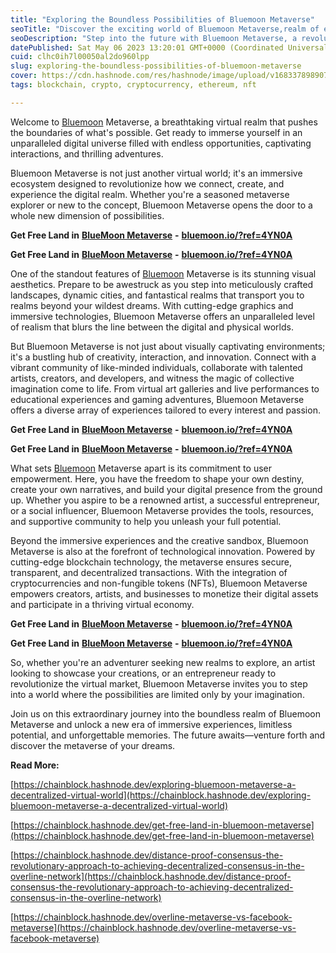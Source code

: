 ```yaml
---
title: "Exploring the Boundless Possibilities of Bluemoon Metaverse"
seoTitle: "Discover the exciting world of Bluemoon Metaverse,realm of experience"
seoDescription: "Step into the future with Bluemoon Metaverse, a revolutionary virtual realm that offers unparalleled immersive experiences"
datePublished: Sat May 06 2023 13:20:01 GMT+0000 (Coordinated Universal Time)
cuid: clhc0ih7l00050al2do960lpp
slug: exploring-the-boundless-possibilities-of-bluemoon-metaverse
cover: https://cdn.hashnode.com/res/hashnode/image/upload/v1683378989075/a4b8c537-66f9-4a37-b2b7-645fcf9139be.jpeg
tags: blockchain, crypto, cryptocurrency, ethereum, nft

---
```


Welcome to [Bluemoon](https://chainblock.hashnode.dev/get-free-land-in-bluemoon-metaverse) Metaverse, a breathtaking virtual realm that pushes the boundaries of what's possible. Get ready to immerse yourself in an unparalleled digital universe filled with endless opportunities, captivating interactions, and thrilling adventures.

Bluemoon Metaverse is not just another virtual world; it's an immersive ecosystem designed to revolutionize how we connect, create, and experience the digital realm. Whether you're a seasoned metaverse explorer or new to the concept, Bluemoon Metaverse opens the door to a whole new dimension of possibilities.

**Get Free Land in** [**BlueMoon Metaverse**](https://bluemoon.io/?ref=4YN0A) **\-** [**bluemoon.io/?ref=4YN0A**](http://bluemoon.io/?ref=4YN0A)

**Get Free Land in** [**BlueMoon Metaverse**](https://bluemoon.io/?ref=4YN0A) **\-** [**bluemoon.io/?ref=4YN0A**](http://bluemoon.io/?ref=4YN0A)

One of the standout features of [Bluemoon](https://chainblock.hashnode.dev/get-free-land-in-bluemoon-metaverse) Metaverse is its stunning visual aesthetics. Prepare to be awestruck as you step into meticulously crafted landscapes, dynamic cities, and fantastical realms that transport you to realms beyond your wildest dreams. With cutting-edge graphics and immersive technologies, Bluemoon Metaverse offers an unparalleled level of realism that blurs the line between the digital and physical worlds.

But Bluemoon Metaverse is not just about visually captivating environments; it's a bustling hub of creativity, interaction, and innovation. Connect with a vibrant community of like-minded individuals, collaborate with talented artists, creators, and developers, and witness the magic of collective imagination come to life. From virtual art galleries and live performances to educational experiences and gaming adventures, Bluemoon Metaverse offers a diverse array of experiences tailored to every interest and passion.

**Get Free Land in** [**BlueMoon Metaverse**](https://bluemoon.io/?ref=4YN0A) **\-** [**bluemoon.io/?ref=4YN0A**](http://bluemoon.io/?ref=4YN0A)

**Get Free Land in** [**BlueMoon Metaverse**](https://bluemoon.io/?ref=4YN0A) **\-** [**bluemoon.io/?ref=4YN0A**](http://bluemoon.io/?ref=4YN0A)

What sets [Bluemoon](https://chainblock.hashnode.dev/exploring-bluemoon-metaverse-a-decentralized-virtual-world) Metaverse apart is its commitment to user empowerment. Here, you have the freedom to shape your own destiny, create your own narratives, and build your digital presence from the ground up. Whether you aspire to be a renowned artist, a successful entrepreneur, or a social influencer, Bluemoon Metaverse provides the tools, resources, and supportive community to help you unleash your full potential.

Beyond the immersive experiences and the creative sandbox, Bluemoon Metaverse is also at the forefront of technological innovation. Powered by cutting-edge blockchain technology, the metaverse ensures secure, transparent, and decentralized transactions. With the integration of cryptocurrencies and non-fungible tokens (NFTs), Bluemoon Metaverse empowers creators, artists, and businesses to monetize their digital assets and participate in a thriving virtual economy.

**Get Free Land in** [**BlueMoon Metaverse**](https://bluemoon.io/?ref=4YN0A) **\-** [**bluemoon.io/?ref=4YN0A**](http://bluemoon.io/?ref=4YN0A)

**Get Free Land in** [**BlueMoon Metaverse**](https://bluemoon.io/?ref=4YN0A) **\-** [**bluemoon.io/?ref=4YN0A**](http://bluemoon.io/?ref=4YN0A)

So, whether you're an adventurer seeking new realms to explore, an artist looking to showcase your creations, or an entrepreneur ready to revolutionize the virtual market, Bluemoon Metaverse invites you to step into a world where the possibilities are limited only by your imagination.

Join us on this extraordinary journey into the boundless realm of Bluemoon Metaverse and unlock a new era of immersive experiences, limitless potential, and unforgettable memories. The future awaits—venture forth and discover the metaverse of your dreams.

**Read More:**

[https://chainblock.hashnode.dev/exploring-bluemoon-metaverse-a-decentralized-virtual-world](https://chainblock.hashnode.dev/exploring-bluemoon-metaverse-a-decentralized-virtual-world)

[https://chainblock.hashnode.dev/get-free-land-in-bluemoon-metaverse](https://chainblock.hashnode.dev/get-free-land-in-bluemoon-metaverse)

[https://chainblock.hashnode.dev/distance-proof-consensus-the-revolutionary-approach-to-achieving-decentralized-consensus-in-the-overline-network](https://chainblock.hashnode.dev/distance-proof-consensus-the-revolutionary-approach-to-achieving-decentralized-consensus-in-the-overline-network)

[https://chainblock.hashnode.dev/overline-metaverse-vs-facebook-metaverse](https://chainblock.hashnode.dev/overline-metaverse-vs-facebook-metaverse)